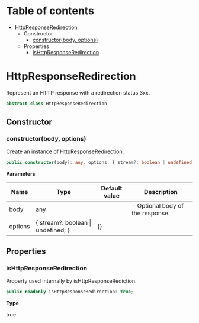 # Table of contents

* [HttpResponseRedirection][ClassDeclaration-9]
    * Constructor
        * [constructor(body, options)][Constructor-9]
    * Properties
        * [isHttpResponseRedirection][PropertyDeclaration-20]

# HttpResponseRedirection

Represent an HTTP response with a redirection status 3xx.

```typescript
abstract class HttpResponseRedirection
```
## Constructor

### constructor(body, options)

Create an instance of HttpResponseRedirection.

```typescript
public constructor(body?: any, options: { stream?: boolean | undefined; } = {});
```

**Parameters**

| Name    | Type                                   | Default value | Description                      |
| ------- | -------------------------------------- | ------------- | -------------------------------- |
| body    | any                                    |               | - Optional body of the response. |
| options | { stream?: boolean &#124; undefined; } | {}            |                                  |

## Properties

### isHttpResponseRedirection

Property used internally by isHttpResponseRediction.

```typescript
public readonly isHttpResponseRedirection: true;
```

**Type**

true

[ClassDeclaration-9]: httpresponseredirection.md#httpresponseredirection
[Constructor-9]: httpresponseredirection.md#constructorbody-options
[PropertyDeclaration-20]: httpresponseredirection.md#ishttpresponseredirection
